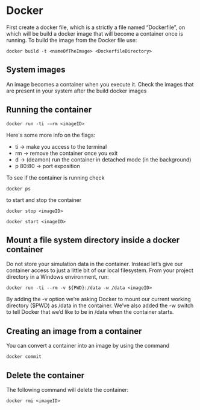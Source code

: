 # Docker
First create a docker file, which is a strictly a file named “Dockerfile”,
on which will be build a docker image that will become a container once is
running. To build the image from the Docker file use:

```console
docker build -t <nameOfTheImage> <DockerfileDirectory> 
```
## System images 
An image becomes a container when you execute it. Check the images that are present in your system after the build 
docker images

## Running the container
```console
docker run -ti -–rm <imageID>
```
Here's some more info on the flags:

  - ti       → make you access to the terminal
  - rm       →   remove the container once you exit 
  - d        →  (deamon) run the container in detached mode (in the background)
  - p 80:80  →   port exposition

To see if the container is running check 

```console
docker ps 
```
to start and stop the container 

```console
docker stop <imageID>
```
```console
docker start <imageID>
```

## Mount a file system directory inside a docker container
Do not store your simulation data in the container. Instead let’s give our 
container access to just a little bit of our local filesystem. From your project
directory in a Windows environment, run:

```console
docker run -ti --rm -v ${PWD}:/data -w /data <imageID>
```
By adding the -v option we’re asking Docker to mount our current working directory
($PWD) as /data in the container. We’ve also added the -w switch to tell Docker
that we’d like to be in /data when the container starts.

## Creating an image from a container 
You can convert a container into an image by using the command
```console
docker commit 
```
## Delete the container
The following command will delete the container:
```console
docker rmi <imageID>
```